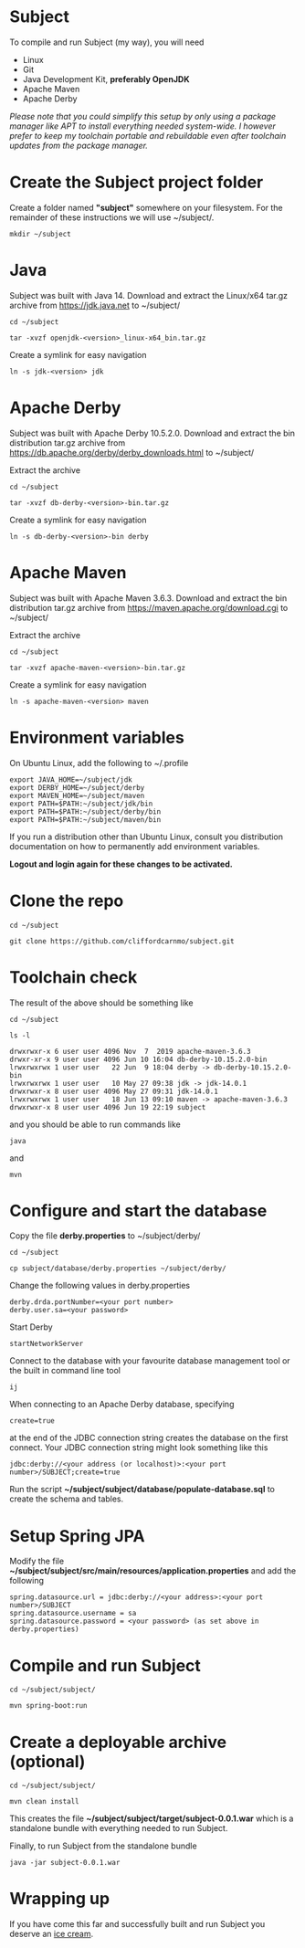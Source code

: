 # Subject

To compile and run Subject (my way), you will need

* Linux
* Git
* Java Development Kit, **preferably OpenJDK**
* Apache Maven
* Apache Derby

_Please note that you could simplify this setup by only using a package manager like APT to install everything needed system-wide. I however prefer to keep my toolchain portable and rebuildable even after toolchain updates from the package manager._

# Create the Subject project folder
Create a folder named **"subject"** somewhere on your filesystem. For the remainder of these instructions we will use ~/subject/.

`mkdir ~/subject`

# Java

Subject was built with Java 14. Download and extract the Linux/x64 tar.gz archive from https://jdk.java.net to ~/subject/

`cd ~/subject`

`tar -xvzf openjdk-<version>_linux-x64_bin.tar.gz`

Create a symlink for easy navigation

`ln -s jdk-<version> jdk`

# Apache Derby

Subject was built with Apache Derby 10.5.2.0. Download and extract the bin distribution tar.gz archive from https://db.apache.org/derby/derby_downloads.html to ~/subject/

Extract the archive

`cd ~/subject`

`tar -xvzf db-derby-<version>-bin.tar.gz`

Create a symlink for easy navigation

`ln -s db-derby-<version>-bin derby`

# Apache Maven

Subject was built with Apache Maven 3.6.3. Download and extract the bin distribution tar.gz archive from https://maven.apache.org/download.cgi to ~/subject/

Extract the archive

`cd ~/subject`

`tar -xvzf apache-maven-<version>-bin.tar.gz`

Create a symlink for easy navigation

`ln -s apache-maven-<version> maven`

# Environment variables
On Ubuntu Linux, add the following to ~/.profile
```
export JAVA_HOME=~/subject/jdk
export DERBY_HOME=~/subject/derby
export MAVEN_HOME=~/subject/maven
export PATH=$PATH:~/subject/jdk/bin
export PATH=$PATH:~/subject/derby/bin
export PATH=$PATH:~/subject/maven/bin
```

If you run a distribution other than Ubuntu Linux, consult you distribution documentation on how to permanently add environment variables.

**Logout and login again for these changes to be activated.**

# Clone the repo
`cd ~/subject`

`git clone https://github.com/cliffordcarnmo/subject.git`

# Toolchain check
The result of the above should be something like

`cd ~/subject`

`ls -l`
```
drwxrwxr-x 6 user user 4096 Nov  7  2019 apache-maven-3.6.3
drwxr-xr-x 9 user user 4096 Jun 10 16:04 db-derby-10.15.2.0-bin
lrwxrwxrwx 1 user user   22 Jun  9 18:04 derby -> db-derby-10.15.2.0-bin
lrwxrwxrwx 1 user user   10 May 27 09:38 jdk -> jdk-14.0.1
drwxrwxr-x 8 user user 4096 May 27 09:31 jdk-14.0.1
lrwxrwxrwx 1 user user   18 Jun 13 09:10 maven -> apache-maven-3.6.3
drwxrwxr-x 8 user user 4096 Jun 19 22:19 subject
```

and you should be able to run commands like

`java`

and

`mvn`

# Configure and start the database
Copy the file **derby.properties** to ~/subject/derby/

`cd ~/subject`

`cp subject/database/derby.properties ~/subject/derby/`

Change the following values in derby.properties

```
derby.drda.portNumber=<your port number>
derby.user.sa=<your password>
```

Start Derby

`startNetworkServer`

Connect to the database with your favourite database management tool or the built in command line tool

`ij`

When connecting to an Apache Derby database, specifying

`create=true`

at the end of the JDBC connection string creates the database on the first connect. Your JDBC connection string might look something like this

```
jdbc:derby://<your address (or localhost)>:<your port number>/SUBJECT;create=true
```

Run the script **~/subject/subject/database/populate-database.sql** to create the schema and tables.

# Setup Spring JPA

Modify the file **~/subject/subject/src/main/resources/application.properties** and add the following
```
spring.datasource.url = jdbc:derby://<your address>:<your port number>/SUBJECT
spring.datasource.username = sa
spring.datasource.password = <your password> (as set above in derby.properties)
```

# Compile and run Subject
`cd ~/subject/subject/`

`mvn spring-boot:run`

# Create a deployable archive (optional)
`cd ~/subject/subject/`

`mvn clean install`

This creates the file **~/subject/subject/target/subject-0.0.1.war** which is a standalone bundle with everything needed to run Subject.

Finally, to run Subject from the standalone bundle

`java -jar subject-0.0.1.war`

# Wrapping up
If you have come this far and successfully built and run Subject you deserve an [ice cream](https://www.gb.se/vara-marken/klassiker/sandwich.html).
